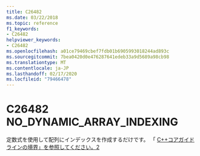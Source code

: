 ```yaml
---
title: C26482
ms.date: 03/22/2018
ms.topic: reference
f1_keywords:
- C26482
helpviewer_keywords:
- C26482
ms.openlocfilehash: a01ce79469cbef7fdb01b6905993018244ad893c
ms.sourcegitcommit: 7bea0420d0e476287641edeb33a9d5689a98cb98
ms.translationtype: MT
ms.contentlocale: ja-JP
ms.lasthandoff: 02/17/2020
ms.locfileid: "79466478"
---
```

# <a name="c26482-no_dynamic_array_indexing"></a>C26482 NO_DYNAMIC_ARRAY_INDEXING

定数式を使用して配列にインデックスを作成するだけです。 「 [ C++コアガイドラインの境界」を参照してください。2](https://github.com/isocpp/CppCoreGuidelines/blob/master/CppCoreGuidelines.md#SS-bounds)

